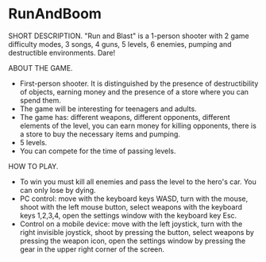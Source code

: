 # RunAndBoom

SHORT DESCRIPTION.
"Run and Blast" is a 1-person shooter with 2 game difficulty modes, 3 songs, 4 guns, 5 levels, 6 enemies, pumping and destructible environments. Dare!

ABOUT THE GAME.
- First-person shooter. It is distinguished by the presence of destructibility of objects, earning money and the presence of a store where you can spend them. 
- The game will be interesting for teenagers and adults.
- The game has: different weapons, different opponents, different elements of the level, you can earn money for killing opponents, there is a store to buy the necessary items and pumping.
- 5 levels.
- You can compete for the time of passing levels.

HOW TO PLAY.
- To win you must kill all enemies and pass the level to the hero's car. You can only lose by dying.
- PC control: move with the keyboard keys WASD, turn with the mouse, shoot with the left mouse button, select weapons with the keyboard keys 1,2,3,4, open the settings window with the keyboard key Esc.
- Control on a mobile device: move with the left joystick, turn with the right invisible joystick, shoot by pressing the button, select weapons by pressing the weapon icon, open the settings window by pressing the gear in the upper right corner of the screen.
